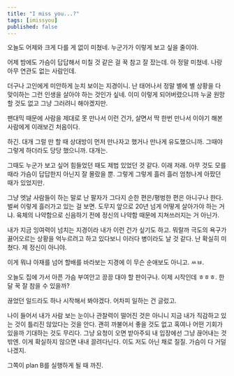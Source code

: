 ```yaml
---
title: "I miss you...?"
tags: [imissyou]
published: false
---
```


오늘도 어제와 크게 다를 게 없이 미쳤네. 누군가가 이렇게 보고 싶을 줄이야. 

어제 밤에도 가슴이 답답해서 미칠 것 같은 걸 꾹 참고 잘 잤는데. 아 정말 미쳤네. 나랑 아무 연관도 없는 사람인데. 

더구나 고인에게 미안하게 눈치 보이는 지경이니. 난 태어나서 정말 별에 별 상황을 다 맞이하는 그런 인생을 살아야 하는 것인가 싶네. 이미 이렇게 되어버렸으니까 누굴 원망할 것도 없고 그냥 그러려니 해야겠지만. 

팬대믹 때문에 사람을 제대로 못 만나서 이런 건가, 살면서 딱 한번 만나서 이야기 해본 사람에게 이래보긴 처음이다. 

하긴. 대개 그럴 만 할 때 상대방이 먼저 만나자고 했거나 만나게 유도했으니까. 그때야 그렇게 하더라도 당당 했으니까. 대개는. 

그때도 누군가 보고 싶어 힘들었던 때도 제법 있었던 것 같다. 이래 저래. 아무 것도 모를 때라 가슴이 답답한지 아닌지 잘 몰랐을 뿐. 그렇게 그렇게 흘러 흘러 엄청나게 아팠던 때가 있었지만.

그냥 엣날 사람들이 하는 말로 난 팔자가 그다지 순한 편은/평벙한 편은 아니구나 한다. 벌써 이렇게 흘러가고 있는 걸 보면. 도무지 앞으로 20년 넘게 어떻게 살아가야 하는 거냐. 육체의 나약함으로 신음하기 전에 정신의 나약함 때문에 지쳐쓰러지는 거 아닌가.

내가 지금 잉여력이 넘치는 지경이라 내가 이런 건가 싶기도 하고. 뭐랄까 극도의 욕구가 끓어오르는 상황을 억누르려고 하고 있다보니 이러다 병이라도 날 것 같다. 난 확실히 미쳤다. 제 정신이 아니야.

이게 뭐냐 아재를 넘어 할배를 바라보는 지경에 이 무슨 순애보도 아니고. ㅆㅂ.

오늘도 집에 가서 아픈 가슴 부여안고 끙끙 대야 할 판이구나. 이제 시작인데 ㅎㅎㅎ. 한달 꾹 잘 참을 수 있을까? 

끊었던 일드라도 하나 시작해서 봐야겠다. 어차피 일하는 건 글렀고.

나이 들어서 내가 사람 보는 눈이나 관찰력이 떨어진 것은 아니니 지금 내가 직감하고 있는 것이 틀리진 않았다는 것을 안다. 괜히 까불어서 좋을 것도 없고 혹여나 어떤 기회가 있을까 기대하는 것도 무리다. 그냥 요청이 오면 받아주되 내 입장에선 그냥 끊어내는 것 밖엔. 이게 확실하지 않으면 내내 끌려다닌다. 이도 저도 아닌 채로 질질. 가슴이 다 거덜나겠지.

그쪽이 plan B를 실행하게 될 때 까진. 